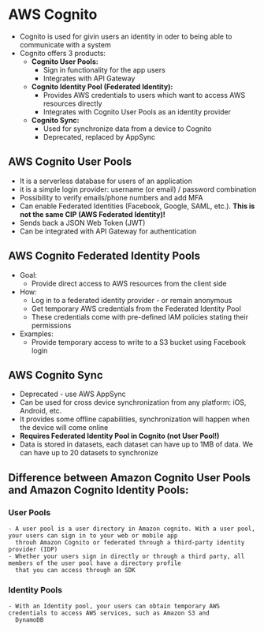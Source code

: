 # AWS Cognito

- Cognito is used for givin users an identity in oder to being able to communicate with a system
- Cognito offers 3 products:
    - **Cognito User Pools:**
        - Sign in functionality for the app users
        - Integrates with API Gateway
    - **Cognito Identity Pool (Federated Identity):**
        - Provides AWS credentials to users which want to access AWS resources directly
        - Integrates with Cognito User Pools as an identity provider
    - **Cognito Sync:**
        - Used for synchronize data from a device to Cognito
        - Deprecated, replaced by AppSync

## AWS Cognito User Pools

- It is a serverless database for users of an application
- it is a simple login provider: username (or email) / password combination
- Possibility to verify emails/phone numbers and add MFA
- Can enable Federated Identities (Facebook, Google, SAML, etc.). **This is not the same CIP (AWS Federated Identity)!**
- Sends back a JSON Web Token (JWT)
- Can be integrated with API Gateway for authentication

## AWS Cognito Federated Identity Pools

- Goal:
    - Provide direct access to AWS resources from the client side
- How:
    - Log in to a federated identity provider - or remain anonymous
    - Get temporary AWS credentials from the Federated Identity Pool
    - These credentials come with pre-defined IAM policies stating their permissions
- Examples:
    - Provide temporary access to write to a S3 bucket using Facebook login

## AWS Cognito Sync

- Deprecated - use AWS AppSync
- Can be used for cross device synchronization from any platform: iOS, Android, etc.
- It provides some offline capabilities, synchronization will happen when the device will come online
- **Requires Federated Identity Pool in Cognito (not User Pool!)**
- Data is stored in datasets, each dataset can have up to 1MB of data. We can have up to 20 datasets to synchronize


## Difference between Amazon Cognito User Pools and Amazon Cognito Identity Pools:

### User Pools

    - A user pool is a user directory in Amazon cognito. With a user pool, your users can sign in to your web or mobile app 
      throuh Amazon Cognito or federated through a third-party identity provider (IDP)
    - Whether your users sign in directly or through a third party, all members of the user pool have a directory profile 
      that you can access through an SDK

### Identity Pools

    - With an Identity pool, your users can obtain temporary AWS credentials to access AWS services, such as Amazon S3 and 
      DynamoDB